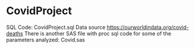 # CovidProject
SQL Code: CovidProject.sql
Data source https://ourworldindata.org/covid-deaths
There is another SAS file with proc sql code for some of the parameters analyzed: Covid.sas
